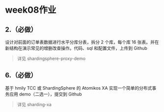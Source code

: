 # week08作业

## 2.（必做）

设计对前面的订单表数据进行水平分库分表，拆分 2 个库，每个库 16 张表。并在新结构在演示常见的增删改查操作。代码、sql 和配置文件，上传到 Github



> 详见 shardingsphere-proxy-demo



## 6.（必做）

基于 hmily TCC 或 ShardingSphere 的 Atomikos XA 实现一个简单的分布式事务应用 demo（二选一），提交到 Github

> 详见 sharding-xa